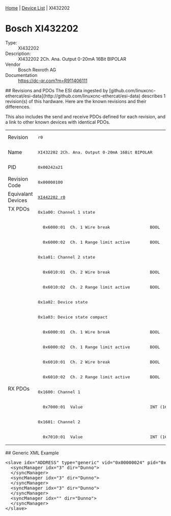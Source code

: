 <div class="nav"><a href="/esi-data">Home</a> | <a href="/esi-data/devices">Device List</a> | XI432202</div>

#  Bosch XI432202

<dl>
  <dt>Type:</dt><dd>XI432202</dd>
  <dt>Description:</dt><dd>XI432202 2Ch. Ana. Output 0-20mA 16Bit BIPOLAR</dd>
  <dt>Vendor</dt><dd>Bosch Rexroth AG</dd>
  <dt>Documentation</dt><dd><a href="https://dc-qr.com?m=R911406111">https://dc-qr.com?m=R911406111</a></dd>
</dl>
## Revisions and PDOs
The ESI data ingested by [github.com/linuxcnc-ethercat/esi-data](http://github.com/linuxcnc-ethercat/esi-data) describes 1 revision(s) of this hardware.  Here are the known revisions and their differences.

This also includes the send and receive PDOs defined for each revision, and a link to other known devices with identical PDOs.

<table>
<tr >
<td class="first">Revision</td>
<td ><pre>r0</pre></td>
</tr>
<tr >
<td class="first">Name</td>
<td ><pre>XI432202 2Ch. Ana. Output 0-20mA 16Bit BIPOLAR</pre></td>
</tr>
<tr >
<td class="first">PID</td>
<td ><pre>0x00242a21</pre></td>
</tr>
<tr >
<td class="first">Revision Code</td>
<td ><pre>0x00000100</pre></td>
</tr>
<tr >
<td class="first">Equivalant Devices</td>
<td ><pre><a href="XI442202">XI442202 r0</a></pre></td>
</tr>
<tr class="txpdo pdosection">
<td class="first" rowspan=12 valign=top>TX PDOs</td>
<td><pre>0x1a00: Channel 1 state</pre></td>
<td></td>
</tr>
<tr class="txpdo">
<td ><pre>  0x6000:01  Ch. 1 Wire break                BOOL</pre></td>
</tr>
<tr class="txpdo">
<td ><pre>  0x6000:02  Ch. 1 Range limit active        BOOL</pre></td>
</tr>
<tr class="txpdo pdosection">
<td ><pre>0x1a01: Channel 2 state</pre></td>
</tr>
<tr class="txpdo">
<td ><pre>  0x6010:01  Ch. 2 Wire break                BOOL</pre></td>
</tr>
<tr class="txpdo">
<td ><pre>  0x6010:02  Ch. 2 Range limit active        BOOL</pre></td>
</tr>
<tr class="txpdo pdosection">
<td ><pre>0x1a02: Device state</pre></td>
</tr>
<tr class="txpdo pdosection">
<td ><pre>0x1a03: Device state compact</pre></td>
</tr>
<tr class="txpdo">
<td ><pre>  0x6000:01  Ch. 1 Wire break                BOOL</pre></td>
</tr>
<tr class="txpdo">
<td ><pre>  0x6000:02  Ch. 1 Range limit active        BOOL</pre></td>
</tr>
<tr class="txpdo">
<td ><pre>  0x6010:01  Ch. 2 Wire break                BOOL</pre></td>
</tr>
<tr class="txpdo">
<td ><pre>  0x6010:02  Ch. 2 Range limit active        BOOL</pre></td>
</tr>
<tr class="rxpdo pdosection">
<td class="first" rowspan=4 valign=top>RX PDOs</td>
<td><pre>0x1600: Channel 1</pre></td>
<td></td>
</tr>
<tr class="rxpdo">
<td ><pre>  0x7000:01  Value                           INT (16 bits)</pre></td>
</tr>
<tr class="rxpdo pdosection">
<td ><pre>0x1601: Channel 2</pre></td>
</tr>
<tr class="rxpdo">
<td ><pre>  0x7010:01  Value                           INT (16 bits)</pre></td>
</tr>
</table>
## Generic XML Example
<pre class="xml">
&lt;slave idx="ADDRESS" type="generic" vid="0x00000024" pid="0x00242a21" configPdos="true"&gt;
  &lt;syncManager idx="3" dir="Dunno"&gt;
  &lt;/syncManager&gt;
  &lt;syncManager idx="3" dir="Dunno"&gt;
  &lt;/syncManager&gt;
  &lt;syncManager idx="3" dir="Dunno"&gt;
  &lt;/syncManager&gt;
  &lt;syncManager idx="" dir="Dunno"&gt;
  &lt;/syncManager&gt;
&lt;/slave&gt;
</pre>
